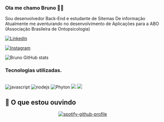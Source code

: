 ### Ola me chamo Bruno 🙋‍♂️
Sou desenvolvedor Back-End e estudante de Sitemas De informação<br/>
Atualmente me aventurando no desenvolvimento de Aplicações para a ABO (Associação Brasileira de Ontopsicologia)

[![Linkedin](https://img.shields.io/badge/LinkedIn-0077B5?style=for-the-badge&logo=linkedin&logoColor=white)](https://www.linkedin.com/in/brunok-siqueirap/)

[![Instagram](https://img.shields.io/badge/Instagram-E4405F?style=for-the-badge&logo=instagram&logoColor=white)](https://www.instagram.com/brunok.siq/)

![Bruno GitHub stats](https://github-readme-stats.vercel.app/api?username=BrunKsp&show_icons=true&theme=dracula)

### Tecnologias utilizadas.
<div style ="display: inline_block"><br/>
  <img src="https://img.shields.io/badge/JavaScript-323330?style=for-the-badge&logo=javascript&logoColor=F7DF1E" alt="javascript">
  <img src="https://img.shields.io/badge/Node.js-43853D?style=for-the-badge&logo=node.js&logoColor=white" alt="nodejs">
  <img src="https://img.shields.io/badge/Python-14354C?style=for-the-badge&logo=python&logoColor=white" alt="Phyton">
  <img src=  "https://img.shields.io/badge/C%23-239120?style=for-the-badge&logo=c-sharp&logoColor=white">
  <img src = "https://img.shields.io/badge/.NET-5C2D91?style=for-the-badge&logo=.net&logoColor=white">
</div>

## 🎵 O que estou ouvindo

<div align="center">
  
[![spotify-github-profile](https://spotify-github-profile.kittinanx.com/api/view?uid=22yto5okklnppeemvoynw5wjy&cover_image=true&theme=default&show_offline=true&background_color=121212&interchange=false&bar_color=53b14f&bar_color_cover=false)](https://spotify-github-profile.kittinanx.com/api/view?uid=22yto5okklnppeemvoynw5wjy&redirect=true)
  
</div
